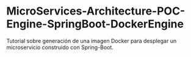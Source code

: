 # MicroServices-Architecture-POC-Engine-SpringBoot-DockerEngine
Tutorial sobre generación de una imagen Docker para desplegar un microservicio construido con Spring-Boot.
